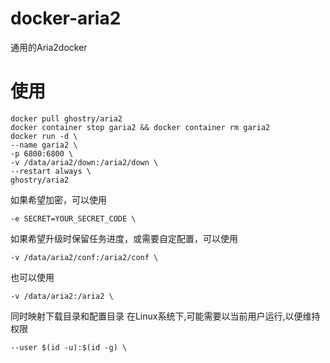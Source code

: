 # docker-aria2
通用的Aria2docker

# 使用
```
docker pull ghostry/aria2
docker container stop garia2 && docker container rm garia2
docker run -d \
--name garia2 \
-p 6800:6800 \
-v /data/aria2/down:/aria2/down \
--restart always \
ghostry/aria2
```
如果希望加密，可以使用
```
-e SECRET=YOUR_SECRET_CODE \
```
如果希望升级时保留任务进度，或需要自定配置，可以使用
```
-v /data/aria2/conf:/aria2/conf \
```
也可以使用
```
-v /data/aria2:/aria2 \
```
同时映射下载目录和配置目录
在Linux系统下,可能需要以当前用户运行,以便维持权限
```
--user $(id -u):$(id -g) \
```